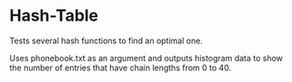 # Hash-Table
Tests several hash functions to find an optimal one.

Uses phonebook.txt as an argument and outputs histogram data to show the number of entries that have chain lengths from 0 to 40.
